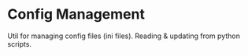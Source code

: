 Config Management
=================

Util for managing config files (ini files). Reading & updating from python scripts.

